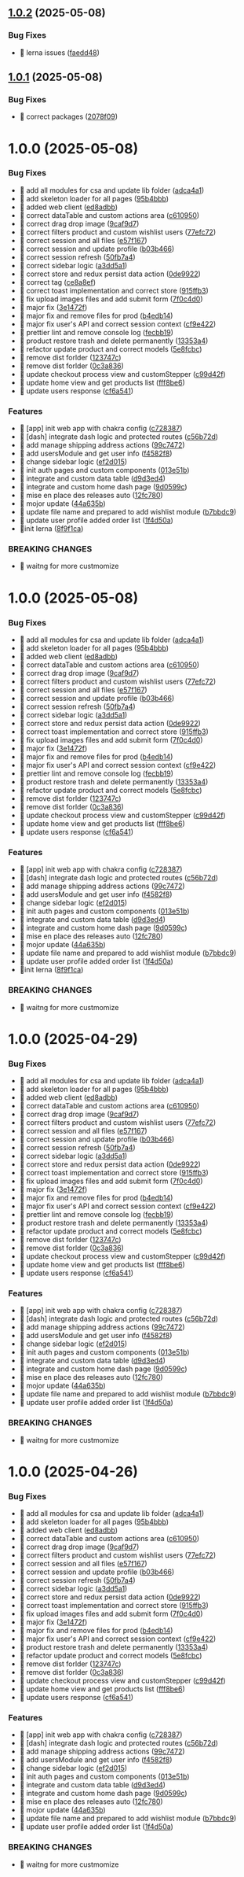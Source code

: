 ## [1.0.2](https://github.com/victory-aime/web-location/compare/v1.0.1...v1.0.2) (2025-05-08)


### Bug Fixes

* 🐛 lerna issues ([faedd48](https://github.com/victory-aime/web-location/commit/faedd48d92a52997c0924e34967ce1397e3c79c1))

## [1.0.1](https://github.com/victory-aime/web-location/compare/v1.0.0...v1.0.1) (2025-05-08)


### Bug Fixes

* 🐛 correct packages ([2078f09](https://github.com/victory-aime/web-location/commit/2078f094e107cea0e0d05030be6b31cabd29f644))

# 1.0.0 (2025-05-08)


### Bug Fixes

* 🐛 add all modules for csa and update lib folder ([adca4a1](https://github.com/victory-aime/web-location/commit/adca4a12efd0a314a185419193ae054f4b35a74e))
* 🐛 add skeleton loader for all pages ([95b4bbb](https://github.com/victory-aime/web-location/commit/95b4bbb5370429575581ec02e7a15f5bf627ffef))
* 🐛 added web client ([ed8adbb](https://github.com/victory-aime/web-location/commit/ed8adbb54ef415ecaccb51077c21dd68801b40d9))
* 🐛 correct dataTable and custom actions area ([c610950](https://github.com/victory-aime/web-location/commit/c610950cb6c982fda22190fa5fcb37723c947cad))
* 🐛 correct drag drop image ([9caf9d7](https://github.com/victory-aime/web-location/commit/9caf9d791320a1b34b4654b7e7b594bf4005f93d))
* 🐛 correct filters product and custom wishlist users ([77efc72](https://github.com/victory-aime/web-location/commit/77efc725ae5736ad201b61e820cf756a7064df05))
* 🐛 correct session and all files ([e57f167](https://github.com/victory-aime/web-location/commit/e57f16722fc4ee19de1d33b96220ab27fda02aa0))
* 🐛 correct session and update profile ([b03b466](https://github.com/victory-aime/web-location/commit/b03b466f3583899de52e90fb45ea040a2a5b7ae2))
* 🐛 correct session refresh ([50fb7a4](https://github.com/victory-aime/web-location/commit/50fb7a4d6cd200c69a0a933ee0fe63f687bb19f1))
* 🐛 correct sidebar logic ([a3dd5a1](https://github.com/victory-aime/web-location/commit/a3dd5a143ae326ef7d61ab8cb0fcb7c3ed9455cd))
* 🐛 correct store and redux persist data action ([0de9922](https://github.com/victory-aime/web-location/commit/0de99221312d465dac44a73a0fe77d47096b3671))
* 🐛 correct tag ([ce8a8ef](https://github.com/victory-aime/web-location/commit/ce8a8efa241a3a72400b2864318558582ace7c8d))
* 🐛 correct toast implementation and correct store ([915ffb3](https://github.com/victory-aime/web-location/commit/915ffb36deb263e8d2c3068f91e7bfb77516f460))
* 🐛 fix upload images files and add submit form ([7f0c4d0](https://github.com/victory-aime/web-location/commit/7f0c4d0df65fb8faa8f48392ca8d2ea92fe895b1))
* 🐛 major fix ([3e1472f](https://github.com/victory-aime/web-location/commit/3e1472f2f637f20fc0675f8bc29bf26b2c4e70c9))
* 🐛 major fix and remove files for prod ([b4edb14](https://github.com/victory-aime/web-location/commit/b4edb14b971ecd87795d918d9fb004f5ebcb9390))
* 🐛 major fix user's API and correct session context ([cf9e422](https://github.com/victory-aime/web-location/commit/cf9e422fc489ed6fb544ea3e0f758b62ca544d68))
* 🐛 prettier lint and remove console log ([fecbb19](https://github.com/victory-aime/web-location/commit/fecbb19d66b38f1f6da1f271af49ceb63ca44128))
* 🐛 product restore trash and delete permanently ([13353a4](https://github.com/victory-aime/web-location/commit/13353a4bf765228eac69e189349edabcdfe1e4db))
* 🐛 refactor update product and correct models ([5e8fcbc](https://github.com/victory-aime/web-location/commit/5e8fcbc4abf5aca2ec559ea971262e7e063b02f1))
* 🐛 remove dist forlder ([123747c](https://github.com/victory-aime/web-location/commit/123747c56c512f6145c2b5e006065ab9c0e5c7aa))
* 🐛 remove dist forlder ([0c3a836](https://github.com/victory-aime/web-location/commit/0c3a8362aa66f9bf16900ca8d687f8b3733c8695))
* 🐛 update checkout process view and customStepper ([c99d42f](https://github.com/victory-aime/web-location/commit/c99d42fc69a6e484cb1932b644409a2a8bf30c11))
* 🐛 update home view and get products list ([fff8be6](https://github.com/victory-aime/web-location/commit/fff8be661b5b67f2c858e1ab17c2856af59e56f9))
* 🐛 update users response ([cf6a541](https://github.com/victory-aime/web-location/commit/cf6a5410bb2bb16b16c1584f745c6624dc822515))


### Features

* 🎸 [app] init web app with chakra config ([c728387](https://github.com/victory-aime/web-location/commit/c728387ead0c528874ca269a327a14f48b0d7e78))
* 🎸 [dash] integrate dash logic and protected routes ([c56b72d](https://github.com/victory-aime/web-location/commit/c56b72d607c90b234f4cef03b1d914d955d1adcb))
* 🎸 add manage shipping address actions ([99c7472](https://github.com/victory-aime/web-location/commit/99c74726c78a3c107d98b134739df9fab2e9b96c))
* 🎸 add usersModule and get user info ([f4582f8](https://github.com/victory-aime/web-location/commit/f4582f80d12af01c1d074ceb438080c51ac71a22))
* 🎸 change sidebar logic ([ef2d015](https://github.com/victory-aime/web-location/commit/ef2d0158386997b4df7e546b87ad156a30d60c9d))
* 🎸 init auth pages and custom components ([013e51b](https://github.com/victory-aime/web-location/commit/013e51bb75f25e30a8abb091770c8a99fb80a5c1))
* 🎸 integrate and custom data table ([d9d3ed4](https://github.com/victory-aime/web-location/commit/d9d3ed4f1a6819fc9aee54a20b1371bbfaab4526))
* 🎸 integrate and custom home dash page ([9d0599c](https://github.com/victory-aime/web-location/commit/9d0599ca54f822e978b312211c62c340313e0160))
* 🎸 mise en place des releases auto ([12fc780](https://github.com/victory-aime/web-location/commit/12fc780cc5e359a6f5f781ca7625ef7c8a2ad63a))
* 🎸 mojor update ([44a635b](https://github.com/victory-aime/web-location/commit/44a635b4aa8f2033c6f22fa5afae8f0a6d73a598))
* 🎸 update file name and prepared to add wishlist module ([b7bbdc9](https://github.com/victory-aime/web-location/commit/b7bbdc9abb7bd9df27902bbef3b3679d7f8efe3e))
* 🎸 update user profile added order list ([1f4d50a](https://github.com/victory-aime/web-location/commit/1f4d50a2546e24031df772d87c23622399f12403))
* 🎸init lerna ([8f9f1ca](https://github.com/victory-aime/web-location/commit/8f9f1caeb73ca0438efa4a122378e25aae2853da))


### BREAKING CHANGES

* 🧨 waitng for more custmomize

# 1.0.0 (2025-05-08)


### Bug Fixes

* 🐛 add all modules for csa and update lib folder ([adca4a1](https://github.com/victory-aime/web-location/commit/adca4a12efd0a314a185419193ae054f4b35a74e))
* 🐛 add skeleton loader for all pages ([95b4bbb](https://github.com/victory-aime/web-location/commit/95b4bbb5370429575581ec02e7a15f5bf627ffef))
* 🐛 added web client ([ed8adbb](https://github.com/victory-aime/web-location/commit/ed8adbb54ef415ecaccb51077c21dd68801b40d9))
* 🐛 correct dataTable and custom actions area ([c610950](https://github.com/victory-aime/web-location/commit/c610950cb6c982fda22190fa5fcb37723c947cad))
* 🐛 correct drag drop image ([9caf9d7](https://github.com/victory-aime/web-location/commit/9caf9d791320a1b34b4654b7e7b594bf4005f93d))
* 🐛 correct filters product and custom wishlist users ([77efc72](https://github.com/victory-aime/web-location/commit/77efc725ae5736ad201b61e820cf756a7064df05))
* 🐛 correct session and all files ([e57f167](https://github.com/victory-aime/web-location/commit/e57f16722fc4ee19de1d33b96220ab27fda02aa0))
* 🐛 correct session and update profile ([b03b466](https://github.com/victory-aime/web-location/commit/b03b466f3583899de52e90fb45ea040a2a5b7ae2))
* 🐛 correct session refresh ([50fb7a4](https://github.com/victory-aime/web-location/commit/50fb7a4d6cd200c69a0a933ee0fe63f687bb19f1))
* 🐛 correct sidebar logic ([a3dd5a1](https://github.com/victory-aime/web-location/commit/a3dd5a143ae326ef7d61ab8cb0fcb7c3ed9455cd))
* 🐛 correct store and redux persist data action ([0de9922](https://github.com/victory-aime/web-location/commit/0de99221312d465dac44a73a0fe77d47096b3671))
* 🐛 correct toast implementation and correct store ([915ffb3](https://github.com/victory-aime/web-location/commit/915ffb36deb263e8d2c3068f91e7bfb77516f460))
* 🐛 fix upload images files and add submit form ([7f0c4d0](https://github.com/victory-aime/web-location/commit/7f0c4d0df65fb8faa8f48392ca8d2ea92fe895b1))
* 🐛 major fix ([3e1472f](https://github.com/victory-aime/web-location/commit/3e1472f2f637f20fc0675f8bc29bf26b2c4e70c9))
* 🐛 major fix and remove files for prod ([b4edb14](https://github.com/victory-aime/web-location/commit/b4edb14b971ecd87795d918d9fb004f5ebcb9390))
* 🐛 major fix user's API and correct session context ([cf9e422](https://github.com/victory-aime/web-location/commit/cf9e422fc489ed6fb544ea3e0f758b62ca544d68))
* 🐛 prettier lint and remove console log ([fecbb19](https://github.com/victory-aime/web-location/commit/fecbb19d66b38f1f6da1f271af49ceb63ca44128))
* 🐛 product restore trash and delete permanently ([13353a4](https://github.com/victory-aime/web-location/commit/13353a4bf765228eac69e189349edabcdfe1e4db))
* 🐛 refactor update product and correct models ([5e8fcbc](https://github.com/victory-aime/web-location/commit/5e8fcbc4abf5aca2ec559ea971262e7e063b02f1))
* 🐛 remove dist forlder ([123747c](https://github.com/victory-aime/web-location/commit/123747c56c512f6145c2b5e006065ab9c0e5c7aa))
* 🐛 remove dist forlder ([0c3a836](https://github.com/victory-aime/web-location/commit/0c3a8362aa66f9bf16900ca8d687f8b3733c8695))
* 🐛 update checkout process view and customStepper ([c99d42f](https://github.com/victory-aime/web-location/commit/c99d42fc69a6e484cb1932b644409a2a8bf30c11))
* 🐛 update home view and get products list ([fff8be6](https://github.com/victory-aime/web-location/commit/fff8be661b5b67f2c858e1ab17c2856af59e56f9))
* 🐛 update users response ([cf6a541](https://github.com/victory-aime/web-location/commit/cf6a5410bb2bb16b16c1584f745c6624dc822515))


### Features

* 🎸 [app] init web app with chakra config ([c728387](https://github.com/victory-aime/web-location/commit/c728387ead0c528874ca269a327a14f48b0d7e78))
* 🎸 [dash] integrate dash logic and protected routes ([c56b72d](https://github.com/victory-aime/web-location/commit/c56b72d607c90b234f4cef03b1d914d955d1adcb))
* 🎸 add manage shipping address actions ([99c7472](https://github.com/victory-aime/web-location/commit/99c74726c78a3c107d98b134739df9fab2e9b96c))
* 🎸 add usersModule and get user info ([f4582f8](https://github.com/victory-aime/web-location/commit/f4582f80d12af01c1d074ceb438080c51ac71a22))
* 🎸 change sidebar logic ([ef2d015](https://github.com/victory-aime/web-location/commit/ef2d0158386997b4df7e546b87ad156a30d60c9d))
* 🎸 init auth pages and custom components ([013e51b](https://github.com/victory-aime/web-location/commit/013e51bb75f25e30a8abb091770c8a99fb80a5c1))
* 🎸 integrate and custom data table ([d9d3ed4](https://github.com/victory-aime/web-location/commit/d9d3ed4f1a6819fc9aee54a20b1371bbfaab4526))
* 🎸 integrate and custom home dash page ([9d0599c](https://github.com/victory-aime/web-location/commit/9d0599ca54f822e978b312211c62c340313e0160))
* 🎸 mise en place des releases auto ([12fc780](https://github.com/victory-aime/web-location/commit/12fc780cc5e359a6f5f781ca7625ef7c8a2ad63a))
* 🎸 mojor update ([44a635b](https://github.com/victory-aime/web-location/commit/44a635b4aa8f2033c6f22fa5afae8f0a6d73a598))
* 🎸 update file name and prepared to add wishlist module ([b7bbdc9](https://github.com/victory-aime/web-location/commit/b7bbdc9abb7bd9df27902bbef3b3679d7f8efe3e))
* 🎸 update user profile added order list ([1f4d50a](https://github.com/victory-aime/web-location/commit/1f4d50a2546e24031df772d87c23622399f12403))
* 🎸init lerna ([8f9f1ca](https://github.com/victory-aime/web-location/commit/8f9f1caeb73ca0438efa4a122378e25aae2853da))


### BREAKING CHANGES

* 🧨 waitng for more custmomize

# 1.0.0 (2025-04-29)


### Bug Fixes

* 🐛 add all modules for csa and update lib folder ([adca4a1](https://github.com/victory-aime/web-location/commit/adca4a12efd0a314a185419193ae054f4b35a74e))
* 🐛 add skeleton loader for all pages ([95b4bbb](https://github.com/victory-aime/web-location/commit/95b4bbb5370429575581ec02e7a15f5bf627ffef))
* 🐛 added web client ([ed8adbb](https://github.com/victory-aime/web-location/commit/ed8adbb54ef415ecaccb51077c21dd68801b40d9))
* 🐛 correct dataTable and custom actions area ([c610950](https://github.com/victory-aime/web-location/commit/c610950cb6c982fda22190fa5fcb37723c947cad))
* 🐛 correct drag drop image ([9caf9d7](https://github.com/victory-aime/web-location/commit/9caf9d791320a1b34b4654b7e7b594bf4005f93d))
* 🐛 correct filters product and custom wishlist users ([77efc72](https://github.com/victory-aime/web-location/commit/77efc725ae5736ad201b61e820cf756a7064df05))
* 🐛 correct session and all files ([e57f167](https://github.com/victory-aime/web-location/commit/e57f16722fc4ee19de1d33b96220ab27fda02aa0))
* 🐛 correct session and update profile ([b03b466](https://github.com/victory-aime/web-location/commit/b03b466f3583899de52e90fb45ea040a2a5b7ae2))
* 🐛 correct session refresh ([50fb7a4](https://github.com/victory-aime/web-location/commit/50fb7a4d6cd200c69a0a933ee0fe63f687bb19f1))
* 🐛 correct sidebar logic ([a3dd5a1](https://github.com/victory-aime/web-location/commit/a3dd5a143ae326ef7d61ab8cb0fcb7c3ed9455cd))
* 🐛 correct store and redux persist data action ([0de9922](https://github.com/victory-aime/web-location/commit/0de99221312d465dac44a73a0fe77d47096b3671))
* 🐛 correct toast implementation and correct store ([915ffb3](https://github.com/victory-aime/web-location/commit/915ffb36deb263e8d2c3068f91e7bfb77516f460))
* 🐛 fix upload images files and add submit form ([7f0c4d0](https://github.com/victory-aime/web-location/commit/7f0c4d0df65fb8faa8f48392ca8d2ea92fe895b1))
* 🐛 major fix ([3e1472f](https://github.com/victory-aime/web-location/commit/3e1472f2f637f20fc0675f8bc29bf26b2c4e70c9))
* 🐛 major fix and remove files for prod ([b4edb14](https://github.com/victory-aime/web-location/commit/b4edb14b971ecd87795d918d9fb004f5ebcb9390))
* 🐛 major fix user's API and correct session context ([cf9e422](https://github.com/victory-aime/web-location/commit/cf9e422fc489ed6fb544ea3e0f758b62ca544d68))
* 🐛 prettier lint and remove console log ([fecbb19](https://github.com/victory-aime/web-location/commit/fecbb19d66b38f1f6da1f271af49ceb63ca44128))
* 🐛 product restore trash and delete permanently ([13353a4](https://github.com/victory-aime/web-location/commit/13353a4bf765228eac69e189349edabcdfe1e4db))
* 🐛 refactor update product and correct models ([5e8fcbc](https://github.com/victory-aime/web-location/commit/5e8fcbc4abf5aca2ec559ea971262e7e063b02f1))
* 🐛 remove dist forlder ([123747c](https://github.com/victory-aime/web-location/commit/123747c56c512f6145c2b5e006065ab9c0e5c7aa))
* 🐛 remove dist forlder ([0c3a836](https://github.com/victory-aime/web-location/commit/0c3a8362aa66f9bf16900ca8d687f8b3733c8695))
* 🐛 update checkout process view and customStepper ([c99d42f](https://github.com/victory-aime/web-location/commit/c99d42fc69a6e484cb1932b644409a2a8bf30c11))
* 🐛 update home view and get products list ([fff8be6](https://github.com/victory-aime/web-location/commit/fff8be661b5b67f2c858e1ab17c2856af59e56f9))
* 🐛 update users response ([cf6a541](https://github.com/victory-aime/web-location/commit/cf6a5410bb2bb16b16c1584f745c6624dc822515))


### Features

* 🎸 [app] init web app with chakra config ([c728387](https://github.com/victory-aime/web-location/commit/c728387ead0c528874ca269a327a14f48b0d7e78))
* 🎸 [dash] integrate dash logic and protected routes ([c56b72d](https://github.com/victory-aime/web-location/commit/c56b72d607c90b234f4cef03b1d914d955d1adcb))
* 🎸 add manage shipping address actions ([99c7472](https://github.com/victory-aime/web-location/commit/99c74726c78a3c107d98b134739df9fab2e9b96c))
* 🎸 add usersModule and get user info ([f4582f8](https://github.com/victory-aime/web-location/commit/f4582f80d12af01c1d074ceb438080c51ac71a22))
* 🎸 change sidebar logic ([ef2d015](https://github.com/victory-aime/web-location/commit/ef2d0158386997b4df7e546b87ad156a30d60c9d))
* 🎸 init auth pages and custom components ([013e51b](https://github.com/victory-aime/web-location/commit/013e51bb75f25e30a8abb091770c8a99fb80a5c1))
* 🎸 integrate and custom data table ([d9d3ed4](https://github.com/victory-aime/web-location/commit/d9d3ed4f1a6819fc9aee54a20b1371bbfaab4526))
* 🎸 integrate and custom home dash page ([9d0599c](https://github.com/victory-aime/web-location/commit/9d0599ca54f822e978b312211c62c340313e0160))
* 🎸 mise en place des releases auto ([12fc780](https://github.com/victory-aime/web-location/commit/12fc780cc5e359a6f5f781ca7625ef7c8a2ad63a))
* 🎸 mojor update ([44a635b](https://github.com/victory-aime/web-location/commit/44a635b4aa8f2033c6f22fa5afae8f0a6d73a598))
* 🎸 update file name and prepared to add wishlist module ([b7bbdc9](https://github.com/victory-aime/web-location/commit/b7bbdc9abb7bd9df27902bbef3b3679d7f8efe3e))
* 🎸 update user profile added order list ([1f4d50a](https://github.com/victory-aime/web-location/commit/1f4d50a2546e24031df772d87c23622399f12403))


### BREAKING CHANGES

* 🧨 waitng for more custmomize

# 1.0.0 (2025-04-26)


### Bug Fixes

* 🐛 add all modules for csa and update lib folder ([adca4a1](https://github.com/victory-aime/web-location/commit/adca4a12efd0a314a185419193ae054f4b35a74e))
* 🐛 add skeleton loader for all pages ([95b4bbb](https://github.com/victory-aime/web-location/commit/95b4bbb5370429575581ec02e7a15f5bf627ffef))
* 🐛 added web client ([ed8adbb](https://github.com/victory-aime/web-location/commit/ed8adbb54ef415ecaccb51077c21dd68801b40d9))
* 🐛 correct dataTable and custom actions area ([c610950](https://github.com/victory-aime/web-location/commit/c610950cb6c982fda22190fa5fcb37723c947cad))
* 🐛 correct drag drop image ([9caf9d7](https://github.com/victory-aime/web-location/commit/9caf9d791320a1b34b4654b7e7b594bf4005f93d))
* 🐛 correct filters product and custom wishlist users ([77efc72](https://github.com/victory-aime/web-location/commit/77efc725ae5736ad201b61e820cf756a7064df05))
* 🐛 correct session and all files ([e57f167](https://github.com/victory-aime/web-location/commit/e57f16722fc4ee19de1d33b96220ab27fda02aa0))
* 🐛 correct session and update profile ([b03b466](https://github.com/victory-aime/web-location/commit/b03b466f3583899de52e90fb45ea040a2a5b7ae2))
* 🐛 correct session refresh ([50fb7a4](https://github.com/victory-aime/web-location/commit/50fb7a4d6cd200c69a0a933ee0fe63f687bb19f1))
* 🐛 correct sidebar logic ([a3dd5a1](https://github.com/victory-aime/web-location/commit/a3dd5a143ae326ef7d61ab8cb0fcb7c3ed9455cd))
* 🐛 correct store and redux persist data action ([0de9922](https://github.com/victory-aime/web-location/commit/0de99221312d465dac44a73a0fe77d47096b3671))
* 🐛 correct toast implementation and correct store ([915ffb3](https://github.com/victory-aime/web-location/commit/915ffb36deb263e8d2c3068f91e7bfb77516f460))
* 🐛 fix upload images files and add submit form ([7f0c4d0](https://github.com/victory-aime/web-location/commit/7f0c4d0df65fb8faa8f48392ca8d2ea92fe895b1))
* 🐛 major fix ([3e1472f](https://github.com/victory-aime/web-location/commit/3e1472f2f637f20fc0675f8bc29bf26b2c4e70c9))
* 🐛 major fix and remove files for prod ([b4edb14](https://github.com/victory-aime/web-location/commit/b4edb14b971ecd87795d918d9fb004f5ebcb9390))
* 🐛 major fix user's API and correct session context ([cf9e422](https://github.com/victory-aime/web-location/commit/cf9e422fc489ed6fb544ea3e0f758b62ca544d68))
* 🐛 product restore trash and delete permanently ([13353a4](https://github.com/victory-aime/web-location/commit/13353a4bf765228eac69e189349edabcdfe1e4db))
* 🐛 refactor update product and correct models ([5e8fcbc](https://github.com/victory-aime/web-location/commit/5e8fcbc4abf5aca2ec559ea971262e7e063b02f1))
* 🐛 remove dist forlder ([123747c](https://github.com/victory-aime/web-location/commit/123747c56c512f6145c2b5e006065ab9c0e5c7aa))
* 🐛 remove dist forlder ([0c3a836](https://github.com/victory-aime/web-location/commit/0c3a8362aa66f9bf16900ca8d687f8b3733c8695))
* 🐛 update checkout process view and customStepper ([c99d42f](https://github.com/victory-aime/web-location/commit/c99d42fc69a6e484cb1932b644409a2a8bf30c11))
* 🐛 update home view and get products list ([fff8be6](https://github.com/victory-aime/web-location/commit/fff8be661b5b67f2c858e1ab17c2856af59e56f9))
* 🐛 update users response ([cf6a541](https://github.com/victory-aime/web-location/commit/cf6a5410bb2bb16b16c1584f745c6624dc822515))


### Features

* 🎸 [app] init web app with chakra config ([c728387](https://github.com/victory-aime/web-location/commit/c728387ead0c528874ca269a327a14f48b0d7e78))
* 🎸 [dash] integrate dash logic and protected routes ([c56b72d](https://github.com/victory-aime/web-location/commit/c56b72d607c90b234f4cef03b1d914d955d1adcb))
* 🎸 add manage shipping address actions ([99c7472](https://github.com/victory-aime/web-location/commit/99c74726c78a3c107d98b134739df9fab2e9b96c))
* 🎸 add usersModule and get user info ([f4582f8](https://github.com/victory-aime/web-location/commit/f4582f80d12af01c1d074ceb438080c51ac71a22))
* 🎸 change sidebar logic ([ef2d015](https://github.com/victory-aime/web-location/commit/ef2d0158386997b4df7e546b87ad156a30d60c9d))
* 🎸 init auth pages and custom components ([013e51b](https://github.com/victory-aime/web-location/commit/013e51bb75f25e30a8abb091770c8a99fb80a5c1))
* 🎸 integrate and custom data table ([d9d3ed4](https://github.com/victory-aime/web-location/commit/d9d3ed4f1a6819fc9aee54a20b1371bbfaab4526))
* 🎸 integrate and custom home dash page ([9d0599c](https://github.com/victory-aime/web-location/commit/9d0599ca54f822e978b312211c62c340313e0160))
* 🎸 mise en place des releases auto ([12fc780](https://github.com/victory-aime/web-location/commit/12fc780cc5e359a6f5f781ca7625ef7c8a2ad63a))
* 🎸 mojor update ([44a635b](https://github.com/victory-aime/web-location/commit/44a635b4aa8f2033c6f22fa5afae8f0a6d73a598))
* 🎸 update file name and prepared to add wishlist module ([b7bbdc9](https://github.com/victory-aime/web-location/commit/b7bbdc9abb7bd9df27902bbef3b3679d7f8efe3e))
* 🎸 update user profile added order list ([1f4d50a](https://github.com/victory-aime/web-location/commit/1f4d50a2546e24031df772d87c23622399f12403))


### BREAKING CHANGES

* 🧨 waitng for more custmomize
